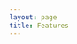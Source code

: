 ```yaml
---
layout: page
title: Features
---
```


<script setup>
	import PageHeader from "./.vitepress/theme/components/PageHeader.vue";
	import FeaturePageSection from "./.vitepress/theme/components/FeaturePageSection.vue";
	import FeatureList from "./.vitepress/theme/components/FeatureList.vue";
	import { users, webDomains, mail, dns, databases, serverAdmin } from "./_data/features";
</script>

<FeaturePage>
	<PageHeader>
		<template #title>Features</template>
	</PageHeader>
	<FeaturePageSection image="/images/undraw_two_factor_authentication_namy.svg">
		<template #title>Users</template>
		<template #lead>Share access to your server with other users and restrict their resources.</template>
		<template #list>
			<FeatureList :items="users"></FeatureList>
		</template>
	</FeaturePageSection>
	<FeaturePageSection image="/images/undraw_web_developer_re_h7ie.svg">
		<template #title>Web domains</template>
		<template #lead>Add multiple domains and quickly install apps on them.</template>
		<template #list>
			<FeatureList :items="webDomains"></FeatureList>
		</template>
	</FeaturePageSection>
	<FeaturePageSection image="/images/undraw_domain_names_re_0uun.svg">
		<template #title>DNS</template>
		<template #lead>Manage your own DNS server!</template>
		<template #list>
			<FeatureList :items="dns"></FeatureList>
		</template>
	</FeaturePageSection>
	<FeaturePageSection image="/images/undraw_personal_email_re_4lx7.svg">
		<template #title>Mail</template>
		<template #lead>Host your own emails, no need to pay a business mail provider!</template>
		<template #list>
			<FeatureList :items="mail"></FeatureList>
		</template>
	</FeaturePageSection>
	<FeaturePageSection image="/images/undraw_maintenance_re_59vn.svg">
		<template #title>Databases</template>
		<template #lead>From e-commerce to blogs, databases are always useful and you can choose between MySQL and PostgreSQL.</template>
		<template #list>
			<FeatureList :items="databases"></FeatureList>
		</template>
	</FeaturePageSection>
	<FeaturePageSection image="/images/undraw_server_status_re_n8ln.svg">
		<template #title>Server admin</template>
		<template #lead>Ultra-configurable and user-friendly, Hestia is as powerful as you could want.</template>
		<template #list>
			<FeatureList :items="serverAdmin"></FeatureList>
		</template>
	</FeaturePageSection>
</FeaturePage>
